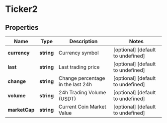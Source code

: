 # Ticker2

## Properties

Name | Type | Description | Notes
------------ | ------------- | ------------- | -------------
**currency** | **string** | Currency symbol | [optional] [default to undefined]
**last** | **string** | Last trading price | [optional] [default to undefined]
**change** | **string** | Change percentage in the last 24h | [optional] [default to undefined]
**volume** | **string** | 24h Trading Volume (USDT) | [optional] [default to undefined]
**marketCap** | **string** | Current Coin Market Value | [optional] [default to undefined]


